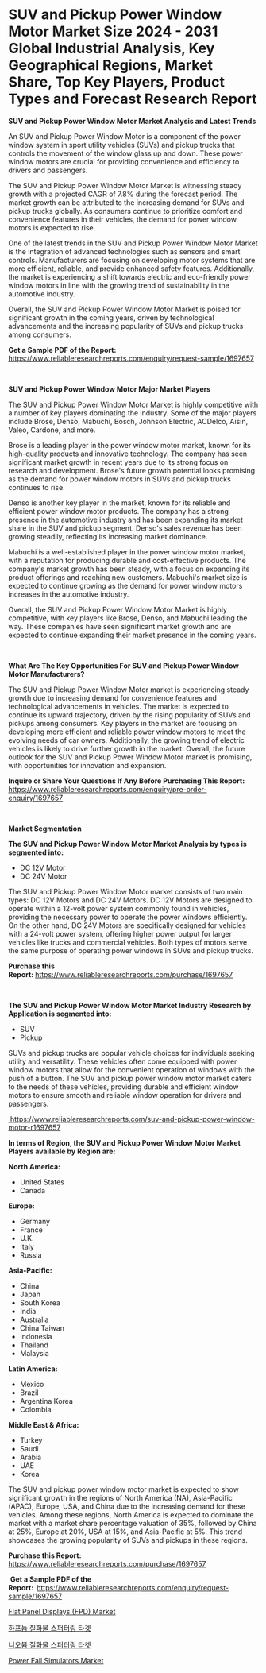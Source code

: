 <p><h1>SUV and Pickup Power Window Motor Market Size 2024 - 2031 Global Industrial Analysis, Key Geographical Regions, Market Share, Top Key Players, Product Types and Forecast Research Report</h1></p><p><strong>SUV and Pickup Power Window Motor Market Analysis and Latest Trends</strong></p>
<p><p>An SUV and Pickup Power Window Motor is a component of the power window system in sport utility vehicles (SUVs) and pickup trucks that controls the movement of the window glass up and down. These power window motors are crucial for providing convenience and efficiency to drivers and passengers.</p><p>The SUV and Pickup Power Window Motor Market is witnessing steady growth with a projected CAGR of 7.8% during the forecast period. The market growth can be attributed to the increasing demand for SUVs and pickup trucks globally. As consumers continue to prioritize comfort and convenience features in their vehicles, the demand for power window motors is expected to rise.</p><p>One of the latest trends in the SUV and Pickup Power Window Motor Market is the integration of advanced technologies such as sensors and smart controls. Manufacturers are focusing on developing motor systems that are more efficient, reliable, and provide enhanced safety features. Additionally, the market is experiencing a shift towards electric and eco-friendly power window motors in line with the growing trend of sustainability in the automotive industry.</p><p>Overall, the SUV and Pickup Power Window Motor Market is poised for significant growth in the coming years, driven by technological advancements and the increasing popularity of SUVs and pickup trucks among consumers.</p></p>
<p><strong>Get a Sample PDF of the Report:&nbsp;</strong> <a href="https://www.reliableresearchreports.com/enquiry/request-sample/1697657">https://www.reliableresearchreports.com/enquiry/request-sample/1697657</a></p>
<p>&nbsp;</p>
<p><strong>SUV and Pickup Power Window Motor Major Market Players</strong></p>
<p><p>The SUV and Pickup Power Window Motor Market is highly competitive with a number of key players dominating the industry. Some of the major players include Brose, Denso, Mabuchi, Bosch, Johnson Electric, ACDelco, Aisin, Valeo, Cardone, and more.</p><p>Brose is a leading player in the power window motor market, known for its high-quality products and innovative technology. The company has seen significant market growth in recent years due to its strong focus on research and development. Brose's future growth potential looks promising as the demand for power window motors in SUVs and pickup trucks continues to rise.</p><p>Denso is another key player in the market, known for its reliable and efficient power window motor products. The company has a strong presence in the automotive industry and has been expanding its market share in the SUV and pickup segment. Denso's sales revenue has been growing steadily, reflecting its increasing market dominance.</p><p>Mabuchi is a well-established player in the power window motor market, with a reputation for producing durable and cost-effective products. The company's market growth has been steady, with a focus on expanding its product offerings and reaching new customers. Mabuchi's market size is expected to continue growing as the demand for power window motors increases in the automotive industry.</p><p>Overall, the SUV and Pickup Power Window Motor Market is highly competitive, with key players like Brose, Denso, and Mabuchi leading the way. These companies have seen significant market growth and are expected to continue expanding their market presence in the coming years.</p></p>
<p>&nbsp;</p>
<p><strong>What Are The Key Opportunities For SUV and Pickup Power Window Motor Manufacturers?</strong></p>
<p><p>The SUV and Pickup Power Window Motor market is experiencing steady growth due to increasing demand for convenience features and technological advancements in vehicles. The market is expected to continue its upward trajectory, driven by the rising popularity of SUVs and pickups among consumers. Key players in the market are focusing on developing more efficient and reliable power window motors to meet the evolving needs of car owners. Additionally, the growing trend of electric vehicles is likely to drive further growth in the market. Overall, the future outlook for the SUV and Pickup Power Window Motor market is promising, with opportunities for innovation and expansion.</p></p>
<p><strong>Inquire or Share Your Questions If Any Before Purchasing This Report:</strong> <a href="https://www.reliableresearchreports.com/enquiry/pre-order-enquiry/1697657">https://www.reliableresearchreports.com/enquiry/pre-order-enquiry/1697657</a></p>
<p>&nbsp;</p>
<p><strong>Market Segmentation</strong></p>
<p><strong>The SUV and Pickup Power Window Motor Market Analysis by types is segmented into:</strong></p>
<p><ul><li>DC 12V Motor</li><li>DC 24V Motor</li></ul></p>
<p><p>The SUV and Pickup Power Window Motor market consists of two main types: DC 12V Motors and DC 24V Motors. DC 12V Motors are designed to operate within a 12-volt power system commonly found in vehicles, providing the necessary power to operate the power windows efficiently. On the other hand, DC 24V Motors are specifically designed for vehicles with a 24-volt power system, offering higher power output for larger vehicles like trucks and commercial vehicles. Both types of motors serve the same purpose of operating power windows in SUVs and pickup trucks.</p></p>
<p><strong>Purchase this Report:&nbsp;</strong><a href="https://www.reliableresearchreports.com/purchase/1697657">https://www.reliableresearchreports.com/purchase/1697657</a></p>
<p>&nbsp;</p>
<p><strong>The SUV and Pickup Power Window Motor Market Industry Research by Application is segmented into:</strong></p>
<p><ul><li>SUV</li><li>Pickup</li></ul></p>
<p><p>SUVs and pickup trucks are popular vehicle choices for individuals seeking utility and versatility. These vehicles often come equipped with power window motors that allow for the convenient operation of windows with the push of a button. The SUV and pickup power window motor market caters to the needs of these vehicles, providing durable and efficient window motors to ensure smooth and reliable window operation for drivers and passengers.</p></p>
<p><a href="https://www.reliableresearchreports.com/suv-and-pickup-power-window-motor-r1697657">&nbsp;https://www.reliableresearchreports.com/suv-and-pickup-power-window-motor-r1697657</a></p>
<p><strong>In terms of Region, the SUV and Pickup Power Window Motor Market Players available by Region are:</strong></p>
<p>
    <p> <strong> North America: </strong>
        <ul>
            <li>United States</li>
            <li>Canada</li>
        </ul>
        </p> 
    <p> <strong> Europe: </strong>
        <ul>
            <li>Germany</li>
            <li>France</li>
            <li>U.K.</li>
            <li>Italy</li>
            <li>Russia</li>
        </ul>
        </p> 
    <p> <strong> Asia-Pacific: </strong>
        <ul>
            <li>China</li>
            <li>Japan</li>
            <li>South Korea</li>
            <li>India</li>
            <li>Australia</li>
            <li>China Taiwan</li>
            <li>Indonesia</li>
            <li>Thailand</li>
            <li>Malaysia</li>
        </ul>
        </p> 
    <p> <strong> Latin America: </strong>
        <ul>
            <li>Mexico</li>
            <li>Brazil</li>
            <li>Argentina Korea</li>
            <li>Colombia</li>
        </ul>
        </p> 
    <p> <strong> Middle East & Africa: </strong>
        <ul>
            <li>Turkey</li>
            <li>Saudi</li>
            <li>Arabia</li>
            <li>UAE</li>
            <li>Korea</li>
        </ul>
    </p>
    </p>
<p><p>The SUV and pickup power window motor market is expected to show significant growth in the regions of North America (NA), Asia-Pacific (APAC), Europe, USA, and China due to the increasing demand for these vehicles. Among these regions, North America is expected to dominate the market with a market share percentage valuation of 35%, followed by China at 25%, Europe at 20%, USA at 15%, and Asia-Pacific at 5%. This trend showcases the growing popularity of SUVs and pickups in these regions.</p></p>
<p><strong>Purchase this Report: </strong><a href="https://www.reliableresearchreports.com/purchase/1697657">https://www.reliableresearchreports.com/purchase/1697657</a></p>
<p>&nbsp;<strong>Get a Sample PDF of the Report:&nbsp;&nbsp;</strong><a href="https://www.reliableresearchreports.com/enquiry/request-sample/1697657">https://www.reliableresearchreports.com/enquiry/request-sample/1697657</a></p>
<p><strong></strong></p>
<p><p><a href="https://issuu.com/reportprime-2/docs/flat-panel-displays-fpd-market-size-2030.pptx">Flat Panel Displays (FPD) Market</a></p><p><a href="https://github.com/rrmadityapu/Market-Research-Report-List-1/blob/main/612343593842.md">하프늄 질화물 스퍼터링 타겟</a></p><p><a href="https://github.com/vanessagrant665567/Market-Research-Report-List-1/blob/main/614423293841.md">니오븀 질화물 스퍼터링 타겟</a></p><p><a href="https://issuu.com/reportprime-2/docs/power-fail-simulators-market-size-2030.pptx">Power Fail Simulators Market</a></p></p>